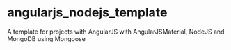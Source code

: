 # angularjs_nodejs_template
A template for projects with AngularJS with AngularJSMaterial, NodeJS and MongoDB using Mongoose
